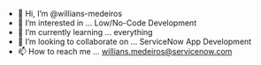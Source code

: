 - 👋 Hi, I’m @willians-medeiros
- 👀 I’m interested in ... Low/No-Code Development
- 🌱 I’m currently learning ... everything
- 💞️ I’m looking to collaborate on ... ServiceNow App Development
- 📫 How to reach me ... willians.medeiros@servicenow.com

<!---
willians-medeiros/willians-medeiros is a ✨ special ✨ repository because its `README.md` (this file) appears on your GitHub profile.
You can click the Preview link to take a look at your changes.
--->
